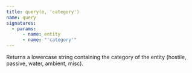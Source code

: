 ```yaml
---
title: query(e, 'category')
name: query
signatures:
  - params:
      - name: entity
      - name: "'category'"
---
```


Returns a lowercase string containing the category of the entity (hostile,
passive, water, ambient, misc).
